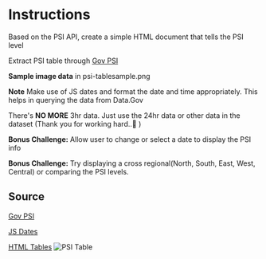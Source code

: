 # Instructions  

Based on the PSI API, create a simple HTML document that tells the PSI level

Extract PSI table through [Gov PSI](https://api.data.gov.sg/v1/environment/psi) 

__Sample image data__ in psi-tablesample.png

**Note** Make use of JS dates and format the date and time appropriately. This helps in querying the data from Data.Gov

There's **NO MORE** 3hr data. Just use the 24hr data or other data in the dataset (Thank you for working hard..🙌 )

**Bonus Challenge:** Allow user to change or select a date to display the PSI info

**Bonus Challenge:** Try displaying a cross regional(North, South, East, West, Central) or comparing the PSI levels. 

## Source
[Gov PSI](https://api.data.gov.sg/v1/environment/psi)

[JS Dates](https://developer.mozilla.org/en-US/docs/Web/JavaScript/Reference/Global_Objects/Date)

[HTML Tables](https://developer.mozilla.org/en-US/docs/Learn/HTML/Tables/Basics)
![PSI Table](https://replit.com/@modern-frontend/AJAX-PSI#psi-table-sample.png)